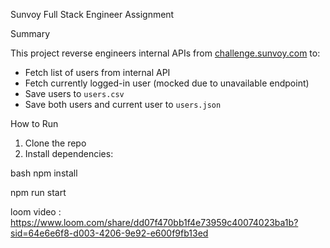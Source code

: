 Sunvoy Full Stack Engineer Assignment

Summary

This project reverse engineers internal APIs from [challenge.sunvoy.com](https://challenge.sunvoy.com) to:

- Fetch list of users from internal API
- Fetch currently logged-in user (mocked due to unavailable endpoint)
- Save users to `users.csv`
- Save both users and current user to `users.json`


How to Run

1. Clone the repo
2. Install dependencies:

bash
npm install

npm run start

loom video : https://www.loom.com/share/dd07f470bb1f4e73959c40074023ba1b?sid=64e6e6f8-d003-4206-9e92-e600f9fb13ed